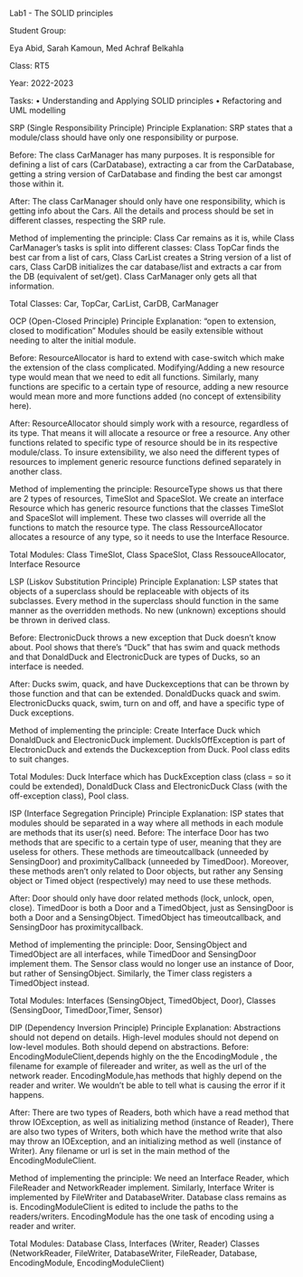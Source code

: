 Lab1 - The SOLID principles

Student Group:

Eya Abid, Sarah Kamoun, Med Achraf Belkahla

Class: RT5

Year: 2022-2023

Tasks: • Understanding and Applying SOLID principles • Refactoring and UML modelling

SRP (Single Responsibility Principle)
Principle Explanation: SRP states that a module/class should have only one responsibility or purpose.

Before: The class CarManager has many purposes. It is responsible for defining a list of cars (CarDatabase), extracting a car from the CarDatabase, getting a string version of CarDatabase and finding the best car amongst those within it.

After: The class CarManager should only have one responsibility, which is getting info about the Cars. All the details and process should be set in different classes, respecting the SRP rule.

Method of implementing the principle: Class Car remains as it is, while Class CarManager’s tasks is split into different classes: Class TopCar finds the best car from a list of cars, Class CarList creates a String version of a list of cars, Class CarDB initializes the car database/list and extracts a car from the DB (equivalent of set/get). Class CarManager only gets all that information.

Total Classes: Car, TopCar, CarList, CarDB, CarManager

OCP (Open-Closed Principle)
Principle Explanation: “open to extension, closed to modification” Modules should be easily extensible without needing to alter the initial module.

Before: ResourceAllocator is hard to extend with case-switch which make the extension of the class complicated. Modifying/Adding a new resource type would mean that we need to edit all functions. Similarly, many functions are specific to a certain type of resource, adding a new resource would mean more and more functions added (no concept of extensibility here).

After: ResourceAllocator should simply work with a resource, regardless of its type. That means it will allocate a resource or free a resource. Any other functions related to specific type of resource should be in its respective module/class. To insure extensibility, we also need the different types of resources to implement generic resource functions defined separately in another class.

Method of implementing the principle: ResourceType shows us that there are 2 types of resources, TimeSlot and SpaceSlot. We create an interface Resource which has generic resource functions that the classes TimeSlot and SpaceSlot will implement. These two classes will override all the functions to match the resource type. The class RessourceAllocator allocates a resource of any type, so it needs to use the Interface Resource.

Total Modules: Class TimeSlot, Class SpaceSlot, Class RessouceAllocator, Interface Resource

LSP (Liskov Substitution Principle)
Principle Explanation: LSP states that objects of a superclass should be replaceable with objects of its subclasses. Every method in the superclass should function in the same manner as the overridden methods. No new (unknown) exceptions should be thrown in derived class.

Before: ElectronicDuck throws a new exception that Duck doesn’t know about. Pool shows that there’s “Duck” that has swim and quack methods and that DonaldDuck and ElectronicDuck are types of Ducks, so an interface is needed.

After: Ducks swim, quack, and have Duckexceptions that can be thrown by those function and that can be extended. DonaldDucks quack and swim. ElectronicDucks quack, swim, turn on and off, and have a specific type of Duck exceptions.

Method of implementing the principle: Create Interface Duck which DonaldDuck and ElectronicDuck implement. DuckIsOffException is part of ElectronicDuck and extends the Duckexception from Duck. Pool class edits to suit changes.

Total Modules: Duck Interface which has DuckException class (class = so it could be extended), DonaldDuck Class and ElectronicDuck Class (with the off-exception class), Pool class.

ISP (Interface Segregation Principle) Principle Explanation: ISP states that modules should be separated in a way where all methods in each module are methods that its user(s) need.
Before: The interface Door has two methods that are specific to a certain type of user, meaning that they are useless for others. These methods are timeoutcallback (unneeded by SensingDoor) and proximityCallback (unneeded by TimedDoor). Moreover, these methods aren’t only related to Door objects, but rather any Sensing object or Timed object (respectively) may need to use these methods.

After: Door should only have door related methods (lock, unlock, open, close). TimedDoor is both a Door and a TimedObject, just as SensingDoor is both a Door and a SensingObject. TimedObject has timeoutcallback, and SensingDoor has proximitycallback.

Method of implementing the principle: Door, SensingObject and TimedObject are all interfaces, while TimedDoor and SensingDoor implement them. The Sensor class would no longer use an instance of Door, but rather of SensingObject. Similarly, the Timer class registers a TimedObject instead.

Total Modules: Interfaces (SensingObject, TimedObject, Door), Classes (SensingDoor, TimedDoor,Timer, Sensor)

DIP (Dependency Inversion Principle) Principle Explanation: Abstractions should not depend on details. High-level modules should not depend on low-level modules. Both should depend on abstractions.
Before: EncodingModuleClient,depends highly on the the EncodingModule , the filename for example of filereader and writer, as well as the url of the network reader. EncodingModule,has methods that highly depend on the reader and writer. We wouldn’t be able to tell what is causing the error if it happens.

After: There are two types of Readers, both which have a read method that throw IOException, as well as initializing method (instance of Reader), There are also two types of Writers, both which have the method write that also may throw an IOException, and an initializing method as well (instance of Writer). Any filename or url is set in the main method of the EncodingModuleClient.

Method of implementing the principle: We need an Interface Reader, which FileReader and NetworkReader implement. Similarly, Interface Writer is implemented by FileWriter and DatabaseWriter. Database class remains as is. EncodingModuleClient is edited to include the paths to the readers/writers. EncodingModule has the one task of encoding using a reader and writer.

Total Modules: Database Class, Interfaces (Writer, Reader) Classes (NetworkReader, FileWriter, DatabaseWriter, FileReader, Database, EncodingModule, EncodingModuleClient)
